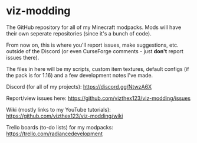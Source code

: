 # viz-modding
The GitHub repository for all of my Minecraft modpacks. Mods will have their own seperate repositories (since it's a bunch of code).
 
From now on, this is where you'll report issues, make suggestions, etc. outside of the Discord (or even CurseForge comments - just **don't** report issues there).

The files in here will be my scripts, custom item textures, default configs (if the pack is for 1.16) and a few development notes I've made.

Discord (for all of my projects): https://discord.gg/NtwzA6X

Report/view issues here: https://github.com/vizthex123/viz-modding/issues

Wiki (mostly links to my YouTube tutorials): https://github.com/vizthex123/viz-modding/wiki

Trello boards (to-do lists) for my modpacks: https://trello.com/radiancedevelopment
